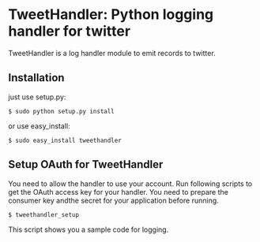 # TweetHandler: Python logging handler for twitter

TweetHandler is a log handler module to emit records to twitter.

## Installation

just use setup.py:

    $ sudo python setup.py install
   
or use easy_install:

    $ sudo easy_install tweethandler
   
## Setup OAuth for TweetHandler

You need to allow the handler to use your account. Run following scripts to get the OAuth access key for your handler. You need to prepare the consumer key andthe secret for your application before running.

    $ tweethandler_setup

This script shows you a sample code for logging.

